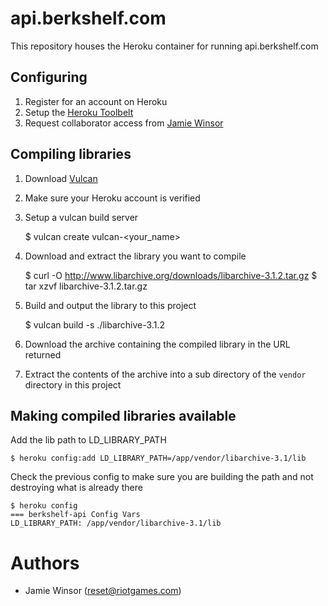 # api.berkshelf.com

This repository houses the Heroku container for running api.berkshelf.com

## Configuring

1. Register for an account on Heroku
2. Setup the [Heroku Toolbelt](https://toolbelt.heroku.com)
3. Request collaborator access from [Jamie Winsor](reset@riotgames.com)

## Compiling libraries

1. Download [Vulcan](https://github.com/heroku/vulcan)
2. Make sure your Heroku account is verified
3. Setup a vulcan build server

    $ vulcan create vulcan-<your_name>

4. Download and extract the library you want to compile

    $ curl -O http://www.libarchive.org/downloads/libarchive-3.1.2.tar.gz
    $ tar xzvf libarchive-3.1.2.tar.gz

5. Build and output the library to this project

    $ vulcan build -s ./libarchive-3.1.2

6. Download the archive containing the compiled library in the URL returned
7. Extract the contents of the archive into a sub directory of the `vendor` directory in this project

## Making compiled libraries available

Add the lib path to LD_LIBRARY_PATH

    $ heroku config:add LD_LIBRARY_PATH=/app/vendor/libarchive-3.1/lib

Check the previous config to make sure you are building the path and not destroying what is already there

    $ heroku config
    === berkshelf-api Config Vars
    LD_LIBRARY_PATH: /app/vendor/libarchive-3.1/lib

# Authors

* Jamie Winsor (<reset@riotgames.com>)
